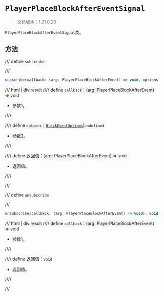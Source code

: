 # `PlayerPlaceBlockAfterEventSignal`

> 文档版本：1.21.0.20

`PlayerPlaceBlockAfterEventSignal`类。

## 方法

/// define
`subscribe`


///

```js
subscribe(callback: (arg: PlayerPlaceBlockAfterEvent) => void, options?: BlockEventOptions): (arg: PlayerPlaceBlockAfterEvent) => void
```

/// html | div.result
//// define
`callback`：(arg: PlayerPlaceBlockAfterEvent) => void

- 参数1。


////

//// define
`options`：[`BlockEventOptions`](./blockeventoptions.md)|`undefined`

- 参数2。


////

//// define
返回值：(arg: PlayerPlaceBlockAfterEvent) => void

- 返回值。


////

///


/// define
`unsubscribe`


///

```js
unsubscribe(callback: (arg: PlayerPlaceBlockAfterEvent) => void): void
```

/// html | div.result
//// define
`callback`：(arg: PlayerPlaceBlockAfterEvent) => void

- 参数1。


////

//// define
返回值：`void`

- 返回值。


////

///


